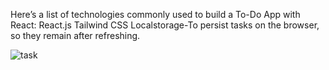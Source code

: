 

Here’s a list of technologies commonly used to build a To-Do App with React:
React.js
Tailwind CSS
Localstorage-To persist tasks on the browser, so they remain after refreshing.



![task](https://github.com/user-attachments/assets/e394d029-f217-4763-bff4-e50bb87fc01a)


